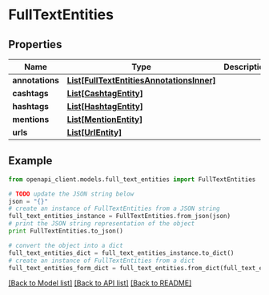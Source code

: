 # FullTextEntities


## Properties
Name | Type | Description | Notes
------------ | ------------- | ------------- | -------------
**annotations** | [**List[FullTextEntitiesAnnotationsInner]**](FullTextEntitiesAnnotationsInner.md) |  | [optional] 
**cashtags** | [**List[CashtagEntity]**](CashtagEntity.md) |  | [optional] 
**hashtags** | [**List[HashtagEntity]**](HashtagEntity.md) |  | [optional] 
**mentions** | [**List[MentionEntity]**](MentionEntity.md) |  | [optional] 
**urls** | [**List[UrlEntity]**](UrlEntity.md) |  | [optional] 

## Example

```python
from openapi_client.models.full_text_entities import FullTextEntities

# TODO update the JSON string below
json = "{}"
# create an instance of FullTextEntities from a JSON string
full_text_entities_instance = FullTextEntities.from_json(json)
# print the JSON string representation of the object
print FullTextEntities.to_json()

# convert the object into a dict
full_text_entities_dict = full_text_entities_instance.to_dict()
# create an instance of FullTextEntities from a dict
full_text_entities_form_dict = full_text_entities.from_dict(full_text_entities_dict)
```
[[Back to Model list]](../README.md#documentation-for-models) [[Back to API list]](../README.md#documentation-for-api-endpoints) [[Back to README]](../README.md)


